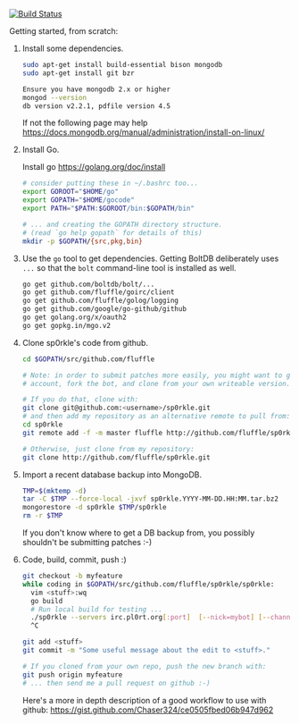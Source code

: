 [![Build Status](https://api.travis-ci.org/fluffle/sp0rkle.svg)](https://travis-ci.org/fluffle/sp0rkle)

Getting started, from scratch:

1.  Install some dependencies.

	```bash
	sudo apt-get install build-essential bison mongodb
	sudo apt-get install git bzr

	Ensure you have mongodb 2.x or higher
	mongod --version
	db version v2.2.1, pdfile version 4.5
	```

	If not the following page may help
	https://docs.mongodb.org/manual/administration/install-on-linux/

2.  Install Go.

	Install go https://golang.org/doc/install

	```bash
	# consider putting these in ~/.bashrc too...
	export GOROOT="$HOME/go"
	export GOPATH="$HOME/gocode"
	export PATH="$PATH:$GOROOT/bin:$GOPATH/bin"

	# ... and creating the GOPATH directory structure.
	# (read `go help gopath` for details of this)
	mkdir -p $GOPATH/{src,pkg,bin}
	```

3.  Use the `go` tool to get dependencies. Getting BoltDB
    deliberately uses `...` so that the `bolt` command-line
	tool is installed as well.

	```bash
	go get github.com/boltdb/bolt/...
	go get github.com/fluffle/goirc/client
	go get github.com/fluffle/golog/logging
	go get github.com/google/go-github/github
	go get golang.org/x/oauth2
	go get gopkg.in/mgo.v2
	```
4.  Clone sp0rkle's code from github.

	```bash
	cd $GOPATH/src/github.com/fluffle

	# Note: in order to submit patches more easily, you might want to get a github
	# account, fork the bot, and clone from your own writeable version.

	# If you do that, clone with:
	git clone git@github.com:<username>/sp0rkle.git
	# and then add my repository as an alternative remote to pull from:
	cd sp0rkle
	git remote add -f -m master fluffle http://github.com/fluffle/sp0rkle.git

	# Otherwise, just clone from my repository:
	git clone http://github.com/fluffle/sp0rkle.git
	```

5.  Import a recent database backup into MongoDB.

	```bash
	TMP=$(mktemp -d)
	tar -C $TMP --force-local -jxvf sp0rkle.YYYY-MM-DD.HH:MM.tar.bz2
	mongorestore -d sp0rkle $TMP/sp0rkle
	rm -r $TMP
	```

	If you don't know where to get a DB backup from, you possibly
	shouldn't be submitting patches :-)

6.  Code, build, commit, push :)

	```bash
	git checkout -b myfeature
	while coding in $GOPATH/src/github.com/fluffle/sp0rkle/sp0rkle:
	  vim <stuff>:wq
	  go build
	  # Run local build for testing ...
	  ./sp0rkle --servers irc.pl0rt.org[:port]  [--nick=mybot] [--channels='#test']
	  ^C

	git add <stuff>
	git commit -m "Some useful message about the edit to <stuff>."

	# If you cloned from your own repo, push the new branch with:
	git push origin myfeature
	# ... then send me a pull request on github :-)
	```

	Here's a more in depth description of a good workflow to use with github:
	https://gist.github.com/Chaser324/ce0505fbed06b947d962
